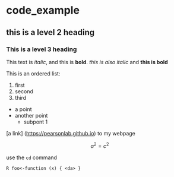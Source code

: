 # code_example

## this is a level 2 heading

### This is a level 3 heading

This text is *italic*, and this is **bold**. _this is also italic_ and __this is bold__

This is an ordered list:
1. first
1. second
1. third

- a point
- another point
  - subpont 1

[a link] (https://pearsonlab.github.io) to my webpage

$$
a^2=c^2
$$

use the `cd` command

``R
foo<-function (x) {
  <da>
}
``
